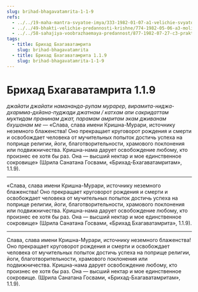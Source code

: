 ```yaml
---
slug: brihad-bhagavatamrita-1-1-9
refs:
  - ../../19-maha-mantra-svyatoe-imya/333-1982-01-07-a1-velichie-svyatogo-imeni-gospoda.md
  - ../../49-bhakti-velichie-predannosti-krishne/774-1982-05-06-a3-molitva-chistogo-predannogo.md
  - ../../58-sahajiya-voobrazhaemaya-predannost/877-1982-07-27-c3-praktika-sahadzhiev-proishodit-v-mentalnom-a-ne-duhovnom-izmerenii.md
tags:
  - title: Брихад Бхагаватамрита
    slug: brihad-bhagavatamrita
  - title: Брихад Бхагаватамрита 1.1.9
    slug: brihad-bhagavatamrita-1-1-9
---
```


# Брихад Бхагаватамрита 1.1.9

*джайати джайати намананда-рупам мурарер, вирамита-ниджа-дхармма-дхйана-пуджади джатнам / катхам апи сакридаттам муктидам пранинам джат, парамам амритам экам дживанам бхушанам ме* — «Слава, слава имени Кришна-Мурари, источнику неземного блаженства! Оно прекращает круговорот рождения и смерти и освобождает человека от мучительных попыток достичь успеха на поприще религии, йоги, благотворительности, храмового поклонения или подвижничества. Кришна-нама дарует освобождение любому, кто произнес ее хотя бы раз. Она — высший нектар и мое единственное сокровище» (Шрила Санатана Госвами, «Брихад-Бхагаватамритам», 1.1.9).

---

«Слава, слава имени Кришна-Мурари, источнику неземного блаженства! Оно прекращает круговорот рождения и смерти и освобождает человека от мучительных попыток достичь успеха на поприще религии, йоги, благотворительности, храмового поклонения или подвижничества. Кришна-нама дарует освобождение любому, кто произнес ее хотя бы раз. Она — высший нектар и мое единственное сокровище» (Шрила Санатана Госвами, «Брихад Бхагаватамрита», 1.1.9).

---

Слава, слава имени Кришна-Мурари, источнику неземного блаженства! Оно прекращает круговорот рождения и смерти и освобождает человека от мучительных попыток достичь успеха на поприще религии, йоги, благотворительности, храмового поклонения или подвижничества. Кришна-нама дарует освобождение любому, кто произнес ее хотя бы раз. Она — высший нектар и мое единственное сокровище. (Шрила Санатана Госвами, «Брихад-Бхагаватамритам», 1.1.9).

